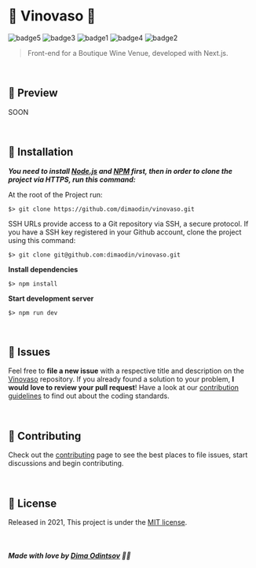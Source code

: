 # 🍷 Vinovaso 🍷

![badge5](https://img.shields.io/badge/Next-black?style=for-the-badge&logo=next.js&logoColor=white) ![badge3](https://img.shields.io/badge/react-%2320232a.svg?style=for-the-badge&logo=react&logoColor=%2361DAFB) ![badge1](https://img.shields.io/badge/javascript-%23323330.svg?style=for-the-badge&logo=javascript&logoColor=%23F7DF1E)  ![badge4](https://img.shields.io/badge/SASS-hotpink.svg?style=for-the-badge&logo=SASS&logoColor=white) ![badge2](https://img.shields.io/badge/css3-%231572B6.svg?style=for-the-badge&logo=css3&logoColor=white)

> Front-end for a Boutique Wine Venue, developed with Next.js.
<br>

## :rocket: Preview

SOON

<br>

## :construction_worker: Installation

***You need to install [Node.js](https://nodejs.org/en/download/) and [NPM](https://www.npmjs.com/) first, then in order to clone the project via HTTPS, run this command:***

At the root of the Project run:

```
$> git clone https://github.com/dimaodin/vinovaso.git
```

SSH URLs provide access to a Git repository via SSH, a secure protocol. If you have a SSH key registered in your Github account, clone the project using this command:

```
$> git clone git@github.com:dimaodin/vinovaso.git
```

**Install dependencies**

```
$> npm install
```

**Start development server**

```
$> npm run dev
```

<br>

## :bug: Issues

Feel free to **file a new issue** with a respective title and description on the [Vinovaso](https://github.com/dimaodin/Vinovaso/issues) repository. If you already found a solution to your problem, **I would love to review your pull request**! Have a look at our [contribution guidelines](https://github.com/dimaodin/Vinovaso/blob/main/CONTRIBUTING.md) to find out about the coding standards.

<br>

## :tada: Contributing

Check out the [contributing](https://github.com/dimaodin/Vinovaso/blob/main/CONTRIBUTING.md) page to see the best places to file issues, start discussions and begin contributing.

<br>

## :closed_book: License

Released in 2021,
This project is under the [MIT license](https://github.com/dimaodin/Vinovaso/blob/main/LICENSE).

<br>

##### Made with love by [Dima Odintsov](https://github.com/DimaOdin) 💜🚀
